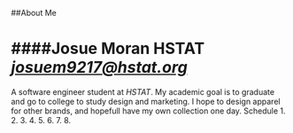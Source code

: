 ##About Me

####Josue Moran
**HSTAT**  
[_josuem9217@hstat.org_](josuem9217@hstat.org)
====
A software engineer student at _HSTAT_. My academic goal is to graduate and go to college to study design and marketing. I hope to design apparel for other brands, and hopefull have my own collection one day. 
Schedule
1.
2.
3.
4.
5.
6.
7.
8.